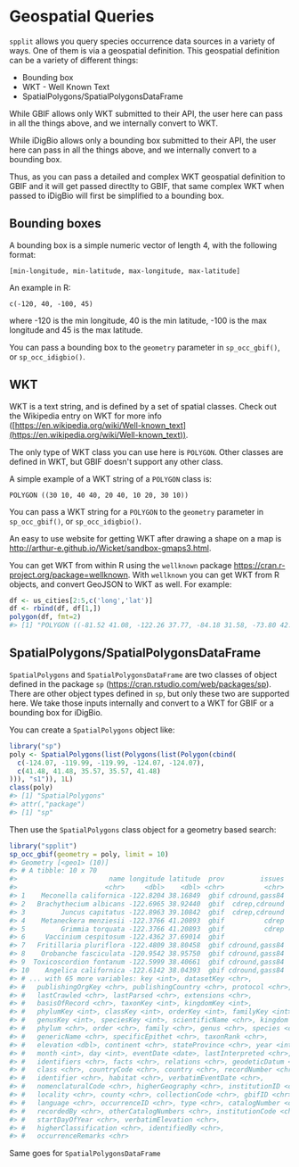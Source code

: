 <!--
%\VignetteEngine{knitr::knitr}
%\VignetteIndexEntry{Geospatial Queries}
%\VignetteEncoding{UTF-8}
-->



Geospatial Queries
==================

`spplit` allows you query species occurrence data sources in a variety of ways. One of them
is via a geospatial definition. This geospatial definition can be a variety of different
things:

* Bounding box
* WKT - Well Known Text
* SpatialPolygons/SpatialPolygonsDataFrame

While GBIF allows only WKT submitted to their API, the user here can pass in all the things
above, and we internally convert to WKT.

While iDigBio allows only a bounding box submitted to their API, the user here can pass in
all the things above, and we internally convert to a bounding box.

Thus, as you can pass a detailed and complex WKT geospatial definition to GBIF and
it will get passed directlty to GBIF, that same complex WKT when passed to iDigBio will
first be simplified to a bounding box.

## Bounding boxes

A bounding box is a simple numeric vector of length 4, with the following format:

`[min-longitude, min-latitude, max-longitude, max-latitude]`

An example in R:

`c(-120, 40, -100, 45)`

where -120 is the min longitude, 40 is the min latitude, -100 is the max longitude
and 45 is the max latitude.

You can pass a bounding box to the `geometry` parameter in `sp_occ_gbif()`, or 
`sp_occ_idigbio()`. 

## WKT

WKT is a text string, and is defined by a set of spatial classes. Check out the Wikipedia entry
on WKT for more info ([https://en.wikipedia.org/wiki/Well-known_text](https://en.wikipedia.org/wiki/Well-known_text)).

The only type of WKT class you can use here is `POLYGON`. Other classes are defined in WKT,
but GBIF doesn't support any other class.

A simple example of a WKT string of a `POLYGON` class is:

```
POLYGON ((30 10, 40 40, 20 40, 10 20, 30 10))
```

You can pass a WKT string for a `POLYGON` to the `geometry` parameter in `sp_occ_gbif()`, or 
`sp_occ_idigbio()`. 

An easy to use website for getting WKT after drawing a shape on a map is
<http://arthur-e.github.io/Wicket/sandbox-gmaps3.html>.

You can get WKT from within R using the `wellknown` package <https://cran.r-project.org/package=wellknown>. With `wellknown` you can get 
WKT from R objects, and convert GeoJSON to WKT as well. For example:


```r
df <- us_cities[2:5,c('long','lat')]
df <- rbind(df, df[1,])
polygon(df, fmt=2)
#> [1] "POLYGON ((-81.52 41.08, -122.26 37.77, -84.18 31.58, -73.80 42.67, -81.52 41.08))"
```

## SpatialPolygons/SpatialPolygonsDataFrame

`SpatialPolygons` and `SpatialPolygonsDataFrame` are two classes of object defined in the package `sp` (<https://cran.rstudio.com/web/packages/sp>).
There are other object types defined in `sp`, but only these two are supported here.
We take those inputs internally and convert to a WKT for GBIF or a bounding box for
iDigBio.

You can create a `SpatialPolygons` object like:


```r
library("sp")
poly <- SpatialPolygons(list(Polygons(list(Polygon(cbind(
  c(-124.07, -119.99, -119.99, -124.07, -124.07),
  c(41.48, 41.48, 35.57, 35.57, 41.48)
))), "s1")), 1L)
class(poly)
#> [1] "SpatialPolygons"
#> attr(,"package")
#> [1] "sp"
```

Then use the `SpatialPolygons` class object for a geometry based search:


```r
library("spplit")
sp_occ_gbif(geometry = poly, limit = 10)
#> Geometry [<geo1> (10)] 
#> # A tibble: 10 x 70
#>                       name longitude latitude  prov         issues
#>                      <chr>     <dbl>    <dbl> <chr>          <chr>
#> 1    Meconella californica -122.8204 38.16849  gbif cdround,gass84
#> 2   Brachythecium albicans -122.6965 38.92440  gbif  cdrep,cdround
#> 3         Juncus capitatus -122.8963 39.10842  gbif  cdrep,cdround
#> 4    Metaneckera menziesii -122.3766 41.20893  gbif          cdrep
#> 5         Grimmia torquata -122.3766 41.20893  gbif          cdrep
#> 6     Vaccinium cespitosum -122.4362 37.69014  gbif               
#> 7   Fritillaria pluriflora -122.4809 38.80458  gbif cdround,gass84
#> 8    Orobanche fasciculata -120.9542 38.95750  gbif cdround,gass84
#> 9  Toxicoscordion fontanum -122.5999 38.40661  gbif cdround,gass84
#> 10    Angelica californica -122.6142 38.04393  gbif cdround,gass84
#> # ... with 65 more variables: key <int>, datasetKey <chr>,
#> #   publishingOrgKey <chr>, publishingCountry <chr>, protocol <chr>,
#> #   lastCrawled <chr>, lastParsed <chr>, extensions <chr>,
#> #   basisOfRecord <chr>, taxonKey <int>, kingdomKey <int>,
#> #   phylumKey <int>, classKey <int>, orderKey <int>, familyKey <int>,
#> #   genusKey <int>, speciesKey <int>, scientificName <chr>, kingdom <chr>,
#> #   phylum <chr>, order <chr>, family <chr>, genus <chr>, species <chr>,
#> #   genericName <chr>, specificEpithet <chr>, taxonRank <chr>,
#> #   elevation <dbl>, continent <chr>, stateProvince <chr>, year <int>,
#> #   month <int>, day <int>, eventDate <date>, lastInterpreted <chr>,
#> #   identifiers <chr>, facts <chr>, relations <chr>, geodeticDatum <chr>,
#> #   class <chr>, countryCode <chr>, country <chr>, recordNumber <chr>,
#> #   identifier <chr>, habitat <chr>, verbatimEventDate <chr>,
#> #   nomenclaturalCode <chr>, higherGeography <chr>, institutionID <chr>,
#> #   locality <chr>, county <chr>, collectionCode <chr>, gbifID <chr>,
#> #   language <chr>, occurrenceID <chr>, type <chr>, catalogNumber <chr>,
#> #   recordedBy <chr>, otherCatalogNumbers <chr>, institutionCode <chr>,
#> #   startDayOfYear <chr>, verbatimElevation <chr>,
#> #   higherClassification <chr>, identifiedBy <chr>,
#> #   occurrenceRemarks <chr>
```

Same goes for `SpatialPolygonsDataFrame`
